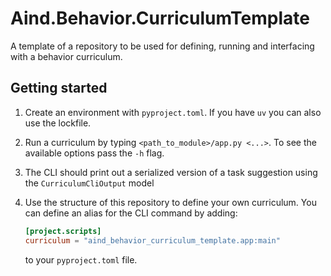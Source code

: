 # Aind.Behavior.CurriculumTemplate

A template of a repository to be used for defining, running and interfacing with a behavior curriculum.

## Getting started

1. Create an environment with `pyproject.toml`. If you have `uv` you can also use the lockfile.
2. Run a curriculum by typing `<path_to_module>/app.py <...>`. To see the available options pass the `-h` flag.
3. The CLI should print out a serialized version of a task suggestion using the `CurriculumCliOutput` model
4. Use the structure of this repository to define your own curriculum. You can define an alias for the CLI command by adding:

    ```toml
    [project.scripts]
    curriculum = "aind_behavior_curriculum_template.app:main"
    ```

    to your `pyproject.toml` file.